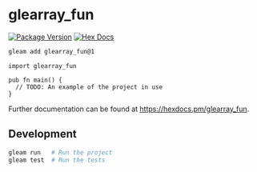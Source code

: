 # glearray_fun

[![Package Version](https://img.shields.io/hexpm/v/glearray_fun)](https://hex.pm/packages/glearray_fun)
[![Hex Docs](https://img.shields.io/badge/hex-docs-ffaff3)](https://hexdocs.pm/glearray_fun/)

```sh
gleam add glearray_fun@1
```
```gleam
import glearray_fun

pub fn main() {
  // TODO: An example of the project in use
}
```

Further documentation can be found at <https://hexdocs.pm/glearray_fun>.

## Development

```sh
gleam run   # Run the project
gleam test  # Run the tests
```
